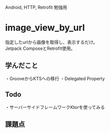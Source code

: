Android, HTTP, Retrofit 勉強用

# image_view_by_url

指定したurlから画像を取得し、表示するだけ。  
Jetpack ComposeとRetrofit使用。

## 学んだこと
・GrooveからKTSへの移行
・Delegated Property

## Todo
・サーバーサイドフレームワークKtorを使ってみる

## 課題点
### 


